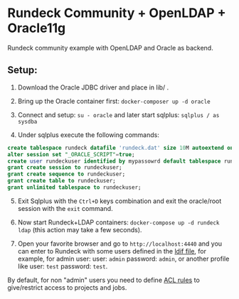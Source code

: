 # Rundeck Community + OpenLDAP + Oracle11g

Rundeck community example with OpenLDAP and Oracle as backend.

## Setup:

1) Download the Oracle JDBC driver and place in lib/ .

2) Bring up the Oracle container first: `docker-composer up -d oracle`

3) Connect and setup: `su - oracle` and later start sqlplus: `sqlplus / as sysdba`

4) Under sqlplus execute the following commands:

```sql
create tablespace rundeck datafile 'rundeck.dat' size 10M autoextend on;
alter session set "_ORACLE_SCRIPT"=true;
create user rundeckuser identified by mypassowrd default tablespace rundeck;
grant create session to rundeckuser;
grant create sequence to rundeckuser;
grant create table to rundeckuser;
grant unlimited tablespace to rundeckuser;
```

5) Exit Sqlplus with the `Ctrl+D` keys combination and exit the oracle/root session with the `exit` command.

6) Now start Rundeck+LDAP containers: `docker-compose up -d rundeck ldap` (this action may take a few seconds).

7) Open your favorite browser and go to `http://localhost:4440` and you can enter to Rundeck with some users defined in the [ldif file](https://github.com/rundeck/docker-zoo/blob/master/ldap/ldif/50-bootstrap.ldif), for example, for admin user: user: `admin` password: `admin`, or another profile like user: `test` password: `test`.

By default, for non "admin" users you need to define [ACL rules](https://docs.rundeck.com/docs/manual/document-format-reference/aclpolicy-v10.html#aclpolicy) to give/restrict access to projects and jobs.
